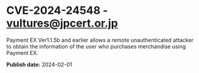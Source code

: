 # CVE-2024-24548 - vultures@jpcert.or.jp

Payment EX Ver1.1.5b and earlier allows a remote unauthenticated attacker to obtain the information of the user who purchases merchandise using Payment EX.

**Publish date:** 2024-02-01
